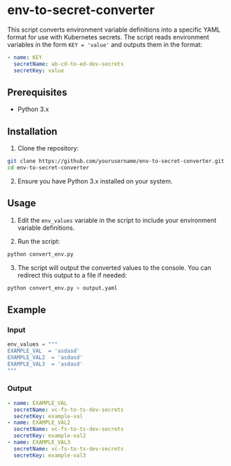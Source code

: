 
# env-to-secret-converter

This script converts environment variable definitions into a specific YAML format for use with Kubernetes secrets. The script reads environment variables in the form `KEY = 'value'` and outputs them in the format:

```yaml
- name: KEY
  secretName: ab-cd-to-ed-dev-secrets
  secretKey: value
```

## Prerequisites

- Python 3.x

## Installation

1. Clone the repository:

```bash
git clone https://github.com/yourusername/env-to-secret-converter.git
cd env-to-secret-converter
```

2. Ensure you have Python 3.x installed on your system.

## Usage

1. Edit the `env_values` variable in the script to include your environment variable definitions.

2. Run the script:

```bash
python convert_env.py
```

3. The script will output the converted values to the console. You can redirect this output to a file if needed:

```bash
python convert_env.py > output.yaml
```

## Example

### Input

```python
env_values = """
EXAMPLE_VAL  = 'asdasd'
EXAMPLE_VAL2  = 'asdasd'
EXAMPLE_VAL3  = 'asdasd'
"""
```

### Output

```yaml
- name: EXAMPLE_VAL
  secretName: vc-fs-to-ts-dev-secrets
  secretKey: example-val
- name: EXAMPLE_VAL2
  secretName: vc-fs-to-ts-dev-secrets
  secretKey: example-val2
- name: EXAMPLE_VAL3
  secretName: vc-fs-to-ts-dev-secrets
  secretKey: example-val3
```
